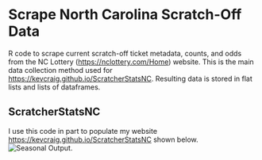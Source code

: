 
<!-- README.md is generated from README.Rmd. Please edit that file -->

# Scrape North Carolina Scratch-Off Data

<!-- badges: start -->

<!-- badges: end -->

R code to scrape current scratch-off ticket metadata, counts, and odds
from the NC Lottery (<https://nclottery.com/Home>) website. This is the
main data collection method used for
<https://kevcraig.github.io/ScratcherStatsNC>. Resulting data is stored
in flat lists and lists of dataframes.

## ScratcherStatsNC

I use this code in part to populate my website
<https://kevcraig.github.io/ScratcherStatsNC> shown below. ![Seasonal
Output.](ScratcherStatsNCScreenshot.png)
